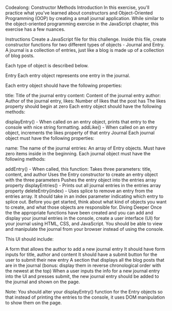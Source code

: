 Codealong: Constructor Methods
Introduction
In this exercise, you'll practice what you've learned about constructors and Object-Oriented Programming (OOP) by creating a small journal application. While similar to the object-oriented programming exercise in the JavaScript chapter, this exercise has a few nuances.

Instructions
Create a JavaScript file for this challenge. Inside this file, create constructor functions for two different types of objects - Journal and Entry. A journal is a collection of entries, just like a blog is made up of a collection of blog posts.

Each type of object is described below.

Entry
Each entry object represents one entry in the journal.

Each entry object should have the following properties:

title: Title of the journal entry
content: Content of the journal entry
author: Author of the journal entry,
likes: Number of likes that the post has
The likes property should begin at zero
Each entry object should have the following methods:

displayEntry() - When called on an entry object, prints that entry to the console with nice string formatting.
addLike() - When called on an entry object, increments the likes property of that entry
Journal
Each journal object must have the following properties:

name: The name of the journal
entries: An array of Entry objects. Must have zero items inside in the beginning.
Each journal object must have the following methods:

addEntry() - When called, this function:
Takes three parameters: title, content, and author
Uses the Entry constructor to create an entry object with the three parameters
Pushes the entry object into the entries array property
displayEntries() - Prints out all journal entries in the entries array property
deleteEntry(index) - Uses splice to remove an entry from the entries array. It should take in an index parameter indicating which entry to splice out.
Before you get started, think about what kind of objects you want to create, and what those objects are responsible for.
Diving Deeper
Once the the appropriate functions have been created and you can add and display your journal entries in the console, create a user interface (UI) for your journal using HTML, CSS, and JavaScript. You should be able to view and manipulate the journal from your browser instead of using the console.

This UI should include:

A form that allows the author to add a new journal entry
It should have form inputs for title, author and content
It should have a submit button for the user to submit their new entry
A section that displays all the blog posts that are in the journal (bonus: display them in reverse chronological order with the newest at the top)
When a user inputs the info for a new journal entry into the UI and presses submit, the new journal entry should be added to the journal and shown on the page.

Note: You should alter your displayEntry() function for the Entry objects so that instead of printing the entries to the console, it uses DOM manipulation to show them on the page.
